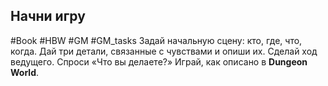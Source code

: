 ## **Начни игру** 

#Book #HBW #GM #GM_tasks 
Задай начальную сцену: кто, где, что, когда. Дай три детали, связанные с чувствами и опиши их. Сделай ход ведущего. Спроси «Что вы делаете?» 
Играй, как описано в **Dungeon World**.